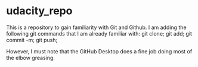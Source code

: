 # udacity_repo
 This is a repository to gain familiarity with Git and Github.
    I am adding the following git commands that I am already familiar with:
            git clone;
            git add;
            git commit -m;
            git push;

However, I must note that the GitHub Desktop does a fine job doing most of the elbow greasing.
        
